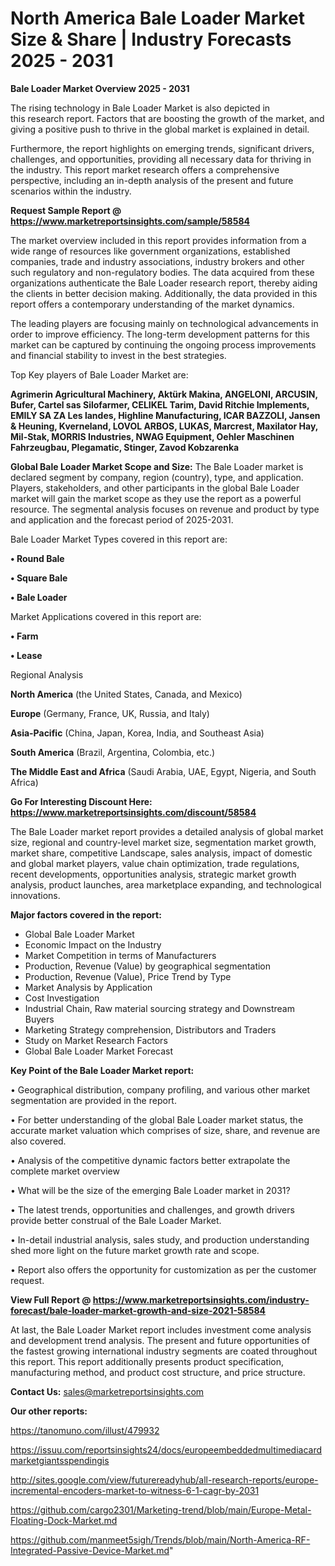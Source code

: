  # North America Bale Loader Market Size & Share | Industry Forecasts 2025 - 2031

<Strong> Bale Loader Market Overview 2025 - 2031</strong>

The rising technology in Bale Loader Market is also depicted in this research report. Factors that are boosting the growth of the market, and giving a positive push to thrive in the global market is explained in detail.

Furthermore, the report highlights on emerging trends, significant drivers, challenges, and opportunities, providing all necessary data for thriving in the industry. This report market research offers a comprehensive perspective, including an in-depth analysis of the present and future scenarios within the industry.

<strong>Request Sample Report @ <a href=https://www.marketreportsinsights.com/sample/58584>https://www.marketreportsinsights.com/sample/58584</a></strong>

The market overview included in this report provides information from a wide range of resources like government organizations, established companies, trade and industry associations, industry brokers and other such regulatory and non-regulatory bodies. The data acquired from these organizations authenticate the Bale Loader research report, thereby aiding the clients in better decision making. Additionally, the data provided in this report offers a contemporary understanding of the market dynamics.

The leading players are focusing mainly on technological advancements in order to improve efficiency. The long-term development patterns for this market can be captured by continuing the ongoing process improvements and financial stability to invest in the best strategies.

Top Key players of Bale Loader Market are:

<strong>Agrimerin Agricultural Machinery, Aktürk Makina, ANGELONI, ARCUSIN, Bufer, Cartel sas Silofarmer, CELIKEL Tarim, David Ritchie Implements, EMILY SA ZA Les landes, Highline Manufacturing, ICAR BAZZOLI, Jansen & Heuning, Kverneland, LOVOL ARBOS, LUKAS, Marcrest, Maxilator Hay, Mil-Stak, MORRIS Industries, NWAG Equipment, Oehler Maschinen Fahrzeugbau, Plegamatic, Stinger, Zavod Kobzarenka</strong>

<strong><b>Global Bale Loader Market Scope and Size:</b></strong>
The Bale Loader market is declared segment by company, region (country), type, and application. Players, stakeholders, and other participants in the global Bale Loader market will gain the market scope as they use the report as a powerful resource. The segmental analysis focuses on revenue and product by type and application and the forecast period of 2025-2031.

Bale Loader Market Types covered in this report are:

<strong>• Round Bale

• Square Bale

• Bale Loader</strong>

Market Applications covered in this report are:

<strong>• Farm

• Lease</strong> 

Regional Analysis

<strong>North America</strong> (the United States, Canada, and Mexico)

<strong>Europe</strong> (Germany, France, UK, Russia, and Italy)

<strong>Asia-Pacific</strong> (China, Japan, Korea, India, and Southeast Asia)

<strong>South America</strong> (Brazil, Argentina, Colombia, etc.)

<strong>The Middle East and Africa</strong> (Saudi Arabia, UAE, Egypt, Nigeria, and South Africa)

<strong>Go For Interesting Discount Here: <a href=https://www.marketreportsinsights.com/discount/58584>https://www.marketreportsinsights.com/discount/58584</a></strong>

The Bale Loader market report provides a detailed analysis of global market size, regional and country-level market size, segmentation market growth, market share, competitive Landscape, sales analysis, impact of domestic and global market players, value chain optimization, trade regulations, recent developments, opportunities analysis, strategic market growth analysis, product launches, area marketplace expanding, and technological innovations.

<strong><b>Major factors covered in the report:</b></strong>
<ul>
  <li>Global Bale Loader Market </li>
  <li>Economic Impact on the Industry</li>
  <li>Market Competition in terms of Manufacturers</li>
  <li>Production, Revenue (Value) by geographical segmentation</li>
  <li>Production, Revenue (Value), Price Trend by Type</li>
  <li>Market Analysis by Application</li>
  <li>Cost Investigation</li>
  <li>Industrial Chain, Raw material sourcing strategy and Downstream Buyers</li>
  <li>Marketing Strategy comprehension, Distributors and Traders</li>
  <li>Study on Market Research Factors</li>
  <li>Global Bale Loader Market Forecast</li>
</ul>

<strong><b>Key Point of the Bale Loader Market report:</b></strong>

• Geographical distribution, company profiling, and various other market segmentation are provided in the report.

• For better understanding of the global Bale Loader market status, the accurate market valuation which comprises of size, share, and revenue are also covered.

• Analysis of the competitive dynamic factors better extrapolate the complete market overview

• What will be the size of the emerging Bale Loader market in 2031?

• The latest trends, opportunities and challenges, and growth drivers provide better construal of the Bale Loader Market.

• In-detail industrial analysis, sales study, and production understanding shed more light on the future market growth rate and scope.

• Report also offers the opportunity for customization as per the customer request.

<strong><b>View Full Report @ <a href=https://www.marketreportsinsights.com/industry-forecast/bale-loader-market-growth-and-size-2021-58584>https://www.marketreportsinsights.com/industry-forecast/bale-loader-market-growth-and-size-2021-58584</a></b></strong>


At last, the Bale Loader Market report includes investment come analysis and development trend analysis. The present and future opportunities of the fastest growing international industry segments are coated throughout this report. This report additionally presents product specification, manufacturing method, and product cost structure, and price structure.

<strong>Contact Us:</strong>
sales@marketreportsinsights.com

<strong>Our other reports:</strong>

<a href=https://tanomuno.com/illust/479932>https://tanomuno.com/illust/479932</a>

<a href=https://issuu.com/reportsinsights24/docs/europeembeddedmultimediacardmarketgiantsspendingis>https://issuu.com/reportsinsights24/docs/europeembeddedmultimediacardmarketgiantsspendingis</a>

<a href=http://sites.google.com/view/futurereadyhub/all-research-reports/europe-incremental-encoders-market-to-witness-6-1-cagr-by-2031>http://sites.google.com/view/futurereadyhub/all-research-reports/europe-incremental-encoders-market-to-witness-6-1-cagr-by-2031</a>

<a href=https://github.com/cargo2301/Marketing-trend/blob/main/Europe-Metal-Floating-Dock-Market.md>https://github.com/cargo2301/Marketing-trend/blob/main/Europe-Metal-Floating-Dock-Market.md</a>

<a href=https://github.com/manmeet5sigh/Trends/blob/main/North-America-RF-Integrated-Passive-Device-Market.md>https://github.com/manmeet5sigh/Trends/blob/main/North-America-RF-Integrated-Passive-Device-Market.md</a>"
